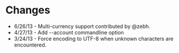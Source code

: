 # Changes

* 6/26/13 - Multi-currency support contributed by @zebh.
* 4/27/13 - Add --account commandline option
* 3/24/13 - Force encoding to UTF-8 when unknown characters are encountered.
